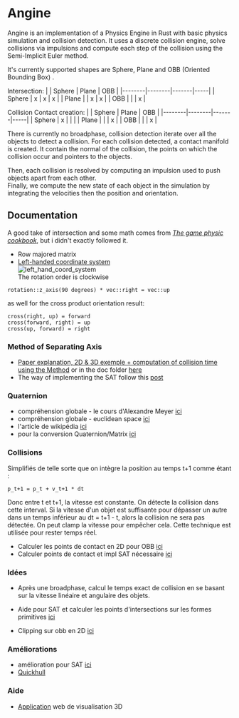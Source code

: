 # Angine
Angine is an implementation of a Physics Engine in Rust with basic physics simulation and collision detection.
It uses a discrete collision engine, solve collisions via impulsions and compute each step of the collision using the Semi-Implicit Euler method.

It's currently supported shapes are Sphere, Plane and OBB (Oriented Bounding Box) .

Intersection:
|        | Sphere | Plane | OBB |
|--------|--------|-------|-----|
| Sphere |   x    |   x   |  x  |
| Plane  |        |   x   |  x  |
| OBB    |        |       |  x  |

  
Collision Contact creation:
|        | Sphere | Plane | OBB |
|--------|--------|-------|-----|
| Sphere |   x    |       |     |
| Plane  |        |       |  x  |
| OBB    |        |       |  x  |


There is currently no broadphase, collision detection iterate over all the objects to detect a collision.
For each collision detected, a contact manifold is created. It contain the normal of the collision, the points on which the collision occur and pointers to the objects.

Then, each collision is resolved by computing an impulsion used to push objects apart from each other.  
Finally, we compute the new state of each object in the simulation by integrating the velocities then the position and orientation.

## Documentation 
A good take of intersection and some math comes from [*The game physic cookbook*](https://gamephysicscookbook.com/), but i didn't exactly followed it.

- Row majored matrix
- [Left-handed coordinate system](https://www.evl.uic.edu/ralph/508S98/coordinates.html)  
![left_hand_coord_system](https://user-images.githubusercontent.com/29271028/159712557-554fbb55-8b8e-41b9-852a-567de70e4713.png)  
The rotation order is clockwise 
```
rotation::z_axis(90 degrees) * vec::right = vec::up
```
as well for the cross product orientation result:
```
cross(right, up) = forward
cross(forward, right) = up
cross(up, forward) = right
```
### Method of Separating Axis 
- [Paper explanation, 2D & 3D exemple + computation of collision time using the Method](https://www.geometrictools.com/Documentation/MethodOfSeparatingAxes.pdf) or in the doc folder [here](doc/MethodOfSeparatingAxes.pdf)
- The way of implementing the SAT follow this [post](https://dyn4j.org/2010/01/sat/#sat-projshape)

### Quaternion

- compréhension globale - le cours d'Alexandre Meyer [ici](https://perso.liris.cnrs.fr/alexandre.meyer/teaching/master_charanim/aPDF_COURS_M2/M2_1b_Quaternions)
- compréhension globale - euclidean space [ici](https://www.euclideanspace.com/maths/algebra/realNormedAlgebra/quaternions/transforms/index.htm)
- l'article de wikipédia [ici](https://en.wikipedia.org/wiki/Conversion_between_quaternions_and_Euler_angles)
- pour la conversion Quaternion/Matrix [ici](https://www.euclideanspace.com/maths/geometry/rotations/conversions/quaternionToMatrix/index.htm)



### Collisions
Simplifiés de telle sorte que on intègre la position au temps t+1 comme étant  :
```
p_t+1 = p_t + v_t+1 * dt
```

Donc entre t et t+1, la vitesse est constante. On détecte la collision dans cette interval. Si la vitesse d'un objet est suffisante pour dépasser un autre dans un temps inférieur au dt = t+1 - t, alors la collision ne sera pas détectée. On peut clamp la vitesse pour empêcher cela.
Cette technique est utilisée pour rester temps réel.

- Calculer les points de contact en 2D pour OBB [ici](https://dyn4j.org/2011/11/contact-points-using-clipping/#cpg-alt)
- Calculer points de contact et impl SAT nécessaire [ici](https://steamcdn-a.akamaihd.net/apps/valve/2015/DirkGregorius_Contacts.pdf)
### Idées

- Après une broadphase, calcul le temps exact de collision en se basant sur la vitesse linéaire et angulaire des objets.

- Aide pour SAT et calculer les points d'intersections sur les formes primitives [ici](https://steamcdn-a.akamaihd.net/apps/valve/2015/DirkGregorius_Contacts.pdf)
- Clipping sur obb en 2D [ici](https://dyn4j.org/2011/11/contact-points-using-clipping/#cpg-alt)

### Améliorations
- amélioration pour SAT [ici](https://www.gdcvault.com/play/1017646/Physics-for-Game-Programmers-The)
- [Quickhull](https://steamcdn-a.akamaihd.net/apps/valve/2014/DirkGregorius_ImplementingQuickHull.pdf)

### Aide

- [Application](https://sumo.app/3d/?lang=en) web de visualisation 3D

